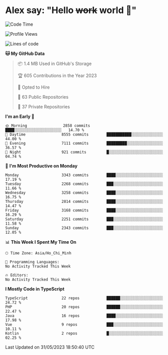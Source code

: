 # Alex say: "Hello ~~work~~ world 🐾"

<!--START_SECTION:waka-->
![Code Time](http://img.shields.io/badge/Code%20Time-839%20hrs%205%20mins-blue)

![Profile Views](http://img.shields.io/badge/Profile%20Views-1-blue)

![Lines of code](https://img.shields.io/badge/From%20Hello%20World%20I%27ve%20Written-41.0%20million%20lines%20of%20code-blue)

**🐱 My GitHub Data** 

> 📦 1.4 MB Used in GitHub's Storage 
 > 
> 🏆 605 Contributions in the Year 2023
 > 
> 💼 Opted to Hire
 > 
> 📜 63 Public Repositories 
 > 
> 🔑 37 Private Repositories 
 > 
**I'm an Early 🐤** 

```text
🌞 Morning                2858 commits        ████░░░░░░░░░░░░░░░░░░░░░   14.70 % 
🌆 Daytime                8555 commits        ███████████░░░░░░░░░░░░░░   44.00 % 
🌃 Evening                7111 commits        █████████░░░░░░░░░░░░░░░░   36.57 % 
🌙 Night                  921 commits         █░░░░░░░░░░░░░░░░░░░░░░░░   04.74 % 
```
📅 **I'm Most Productive on Monday** 

```text
Monday                   3343 commits        ████░░░░░░░░░░░░░░░░░░░░░   17.19 % 
Tuesday                  2268 commits        ███░░░░░░░░░░░░░░░░░░░░░░   11.66 % 
Wednesday                3258 commits        ████░░░░░░░░░░░░░░░░░░░░░   16.75 % 
Thursday                 2814 commits        ████░░░░░░░░░░░░░░░░░░░░░   14.47 % 
Friday                   3168 commits        ████░░░░░░░░░░░░░░░░░░░░░   16.29 % 
Saturday                 2251 commits        ███░░░░░░░░░░░░░░░░░░░░░░   11.58 % 
Sunday                   2343 commits        ███░░░░░░░░░░░░░░░░░░░░░░   12.05 % 
```


📊 **This Week I Spent My Time On** 

```text
🕑︎ Time Zone: Asia/Ho_Chi_Minh

💬 Programming Languages: 
No Activity Tracked This Week

🔥 Editors: 
No Activity Tracked This Week
```

**I Mostly Code in TypeScript** 

```text
TypeScript               22 repos            ██████░░░░░░░░░░░░░░░░░░░   24.72 % 
PHP                      20 repos            ██████░░░░░░░░░░░░░░░░░░░   22.47 % 
Java                     16 repos            ████░░░░░░░░░░░░░░░░░░░░░   17.98 % 
Vue                      9 repos             ███░░░░░░░░░░░░░░░░░░░░░░   10.11 % 
Kotlin                   2 repos             █░░░░░░░░░░░░░░░░░░░░░░░░   02.25 % 
```




 Last Updated on 31/05/2023 18:50:40 UTC
<!--END_SECTION:waka-->
